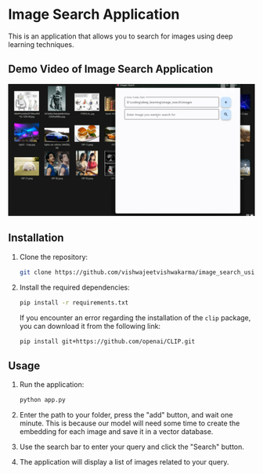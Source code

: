 # Image Search Application

This is an application that allows you to search for images using deep learning techniques.

## Demo Video of Image Search Application

[![Demo Video](./image%20search%20app%20poster.png)](./Image%20Search%20Application.mp4)

## Installation

1. Clone the repository:

    ```bash
    git clone https://github.com/vishwajeetvishwakarma/image_search_using_clip.git
    ```

2. Install the required dependencies:

    ```bash
    pip install -r requirements.txt
    ```

    If you encounter an error regarding the installation of the `clip` package, you can download it from the following link:

    ```bash
    pip install git+https://github.com/openai/CLIP.git
    ```

## Usage

1. Run the application:

    ```bash
    python app.py
    ```

2. Enter the path to your folder, press the "add" button, and wait one minute. This is because our model will need some time to create the embedding for each image and save it in a vector database.

3. Use the search bar to enter your query and click the "Search" button.

4. The application will display a list of images related to your query.
